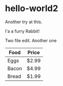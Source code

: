 # hello-world2
Another try at this.

I'a a furry Rabbit!

Two file edit.
Another one

| Food  | Price |
| ----- | ----- |
| Eggs  | $2.99 | 
| Bacon | $4.99 | 
| Bread | $1.99 |
